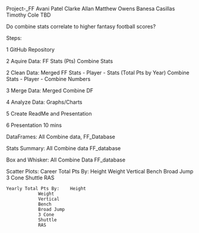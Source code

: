 Project-_FF
Avani Patel Clarke Allan Matthew Owens Banesa Casillas Timothy Cole TBD

Do combine stats correlate to higher fantasy football scores?

Steps:

1 GitHub Repository

2 Aquire Data: FF Stats (Pts) Combine Stats

2 Clean Data: Merged FF Stats - Player - Stats (Total Pts by Year) Combine Stats - Player - Combine Numbers

3 Merge Data: Merged Combine DF

4 Analyze Data: Graphs/Charts

5 Create ReadMe and Presentation

6 Presentation 10 mins


DataFrames: All Combine data, FF_Database

Stats Summary: 	All Combine data
		FF_database

Box and Whisker: All Combine Data
		 FF_database


Scatter Plots:
	Career Total Pts By:    Height
				Weight
				Vertical
				Bench
				Broad Jump
				3 Cone
				Shuttle
				RAS

	Yearly Total Pts By:    Height
				Weight
				Vertical
				Bench
				Broad Jump
				3 Cone
				Shuttle
				RAS

